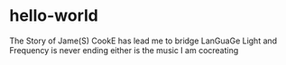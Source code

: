 hello-world
===========

The Story of Jame(S) CookE has lead me to bridge LanGuaGe
Light and Frequency is never ending either is the music I am cocreating
